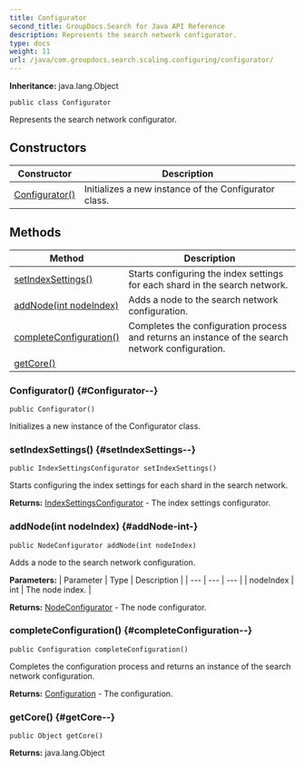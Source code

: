 ```yaml
---
title: Configurator
second_title: GroupDocs.Search for Java API Reference
description: Represents the search network configurator.
type: docs
weight: 11
url: /java/com.groupdocs.search.scaling.configuring/configurator/
---
```

**Inheritance:**
java.lang.Object
```
public class Configurator
```

Represents the search network configurator.
## Constructors

| Constructor | Description |
| --- | --- |
| [Configurator()](#Configurator--) | Initializes a new instance of the  Configurator  class. |
## Methods

| Method | Description |
| --- | --- |
| [setIndexSettings()](#setIndexSettings--) | Starts configuring the index settings for each shard in the search network. |
| [addNode(int nodeIndex)](#addNode-int-) | Adds a node to the search network configuration. |
| [completeConfiguration()](#completeConfiguration--) | Completes the configuration process and returns an instance of the search network configuration. |
| [getCore()](#getCore--) |  |
### Configurator() {#Configurator--}
```
public Configurator()
```


Initializes a new instance of the  Configurator  class.

### setIndexSettings() {#setIndexSettings--}
```
public IndexSettingsConfigurator setIndexSettings()
```


Starts configuring the index settings for each shard in the search network.

**Returns:**
[IndexSettingsConfigurator](../../com.groupdocs.search.scaling.configuring/indexsettingsconfigurator) - The index settings configurator.
### addNode(int nodeIndex) {#addNode-int-}
```
public NodeConfigurator addNode(int nodeIndex)
```


Adds a node to the search network configuration.

**Parameters:**
| Parameter | Type | Description |
| --- | --- | --- |
| nodeIndex | int | The node index. |

**Returns:**
[NodeConfigurator](../../com.groupdocs.search.scaling.configuring/nodeconfigurator) - The node configurator.
### completeConfiguration() {#completeConfiguration--}
```
public Configuration completeConfiguration()
```


Completes the configuration process and returns an instance of the search network configuration.

**Returns:**
[Configuration](../../com.groupdocs.search.scaling.configuring/configuration) - The configuration.
### getCore() {#getCore--}
```
public Object getCore()
```




**Returns:**
java.lang.Object
